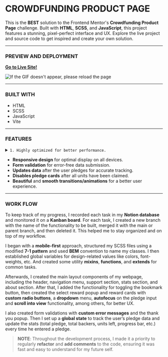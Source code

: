 # CROWDFUNDING PRODUCT PAGE

This is the **BEST** solution to the Frontend Mentor's **Crowdfunding Product Page** challenge. Built with **HTML**, **SCSS**, and **JavaScript**, this project features a stunning, pixel-perfect interface and UX. Explore the live project and source code to get inspired and create your own solution.

---

### PREVIEW AND DEPLOYMENT

**[Go to Live Site!](https://your-live-site-url.com)**

![If the GIF doesn't appear, please reload the page](https://res.cloudinary.com/docbyxdd1/image/upload/v1677390489/projects/Github/crowfunding-product-page/final-preview.gif)

---

### BUILT WITH

- HTML
- SCSS
- JavaScript
- Vite

---

### FEATURES

<details>
  <summary><code>1. Highly optimized for better performance.</code></summary>
  
  ####
  
  - Bundled and minified HTML, SCSS, and JS files for faster load times
  - Optimized images to reduce file size without sacrificing quality
  - Local fonts used to reduce loading time and improve page speed
  - Preloading of fonts and resources to improve perceived performance and reduce latency
  
  ####
  
  ![If the GIF doesn't appear, please reload the page](https://res.cloudinary.com/docbyxdd1/image/upload/v1677390864/projects/Github/crowfunding-product-page/speed_ztmqub.gif)
  
  ---
  
</details>

- **Responsive design** for optimal display on all devices.
- **Form validation** for error-free data submission.
- **Updates data** after the user pledges for accurate tracking.
- **Disables pledge cards** after all units have been claimed.
- **Beautiful** and **smooth transitions/animations** for a better user experience.

---

### WORK FLOW

To keep track of my progress, I recorded each task in my **Notion database** and monitored it on a **Kanban board**. For each task, I created a new branch with the name of the functionality to be built, merged it with the main or parent branch, and then deleted it. This helped me to stay organized and on top of my workflow.

I began with a **mobile-first** approach, structured my SCSS files using a modified **7-1 pattern** and used **BEM** convention to name my classes. I then established global variables for design-related values like colors, font-weights, etc. And created some utility **mixins**, **functions**, and **extends** for common tasks.

Afterwards, I created the main layout components of my webpage, including the header, navigation menu, support section, stats section, and about section. After that, I added the functionality for toggling the bookmark button, then created the select reward popup and reward cards with **custom radio buttons**, a **dropdown** menu, **autofocus** on the pledge input and **scroll into view** functionality, among others, for better UX.

I also created form validations with **custom error messages** and the thank you popup. Then I set up a **global state** to track the user’s pledge data and update the stats (total pledge, total backers, units left, progress bar, etc.) every time he entered a pledge.

> **NOTE**: Throughout the development process, I made it a priority to regularly **refactor** and **add comments** to the code, ensuring it was fast and easy to understand for my future self.
